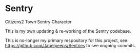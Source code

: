# Sentry

Citizens2 Town Sentry Character

This is my own updating & re-working of the Sentry codebase.

This is no-longer my primary respository for this project, see https://github.com/Jabelpeeps/Sentries to see ongoing commits.


